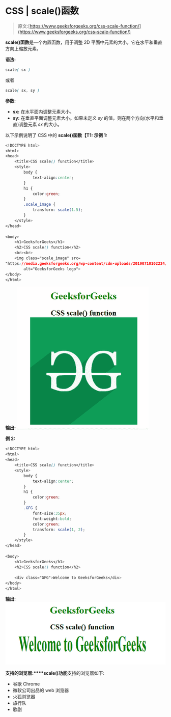 # CSS | scale()函数

> 原文:[https://www.geeksforgeeks.org/css-scale-function/](https://www.geeksforgeeks.org/css-scale-function/)

**scale()函数**是一个内置函数，用于调整 2D 平面中元素的大小。它在水平和垂直方向上缩放元素。

**语法:**

```css
scale( sx )
```

或者

```css
scale( sx, sy )
```

**参数:**

*   **sx:** 在水平面内调整元素大小。
*   **sy:** 在垂直平面调整元素大小。如果未定义 *sy* 的值，则在两个方向(水平和垂直)调整元素 *sx* 的大小。

以下示例说明了 CSS 中的 **scale()函数【T1:
**示例 1:****

```css
<!DOCTYPE html> 
<html> 
<head> 
    <title>CSS scale() function</title> 
    <style> 
        body {
            text-align:center;
        }
        h1 {
            color:green;
        }
        .scale_image {
            transform: scale(1.5);
        }
    </style> 
</head> 

<body> 
    <h1>GeeksforGeeks</h1>
    <h2>CSS scale() function</h2>
    <br><br>
    <img class="scale_image" src= 
"https://media.geeksforgeeks.org/wp-content/cdn-uploads/20190710102234/download3.png"
        alt="GeeksforGeeks logo"> 
</body> 
</html>
```

**输出:**
![](img/16b5749a4f899d23d57af038882fb4b8.png)

**例 2:**

```css
<!DOCTYPE html> 
<html> 
<head> 
    <title>CSS scale() function</title> 
    <style> 
        body {
            text-align:center;
        }
        h1 {
            color:green;
        }
        .GFG {
            font-size:35px;
            font-weight:bold;
            color:green;
            transform: scale(1, 2);
        }
    </style> 
</head> 

<body> 
    <h1>GeeksforGeeks</h1>
    <h2>CSS scale() function</h2>

    <div class="GFG">Welcome to GeeksforGeeks</div> 
</body> 
</html>
```

**输出:**
![](img/ad5c055453f593707e8b7b6b1ba7afea.png)

**支持的浏览器:****scale()功能**支持的浏览器如下:

*   谷歌 Chrome
*   微软公司出品的 web 浏览器
*   火狐浏览器
*   旅行队
*   歌剧